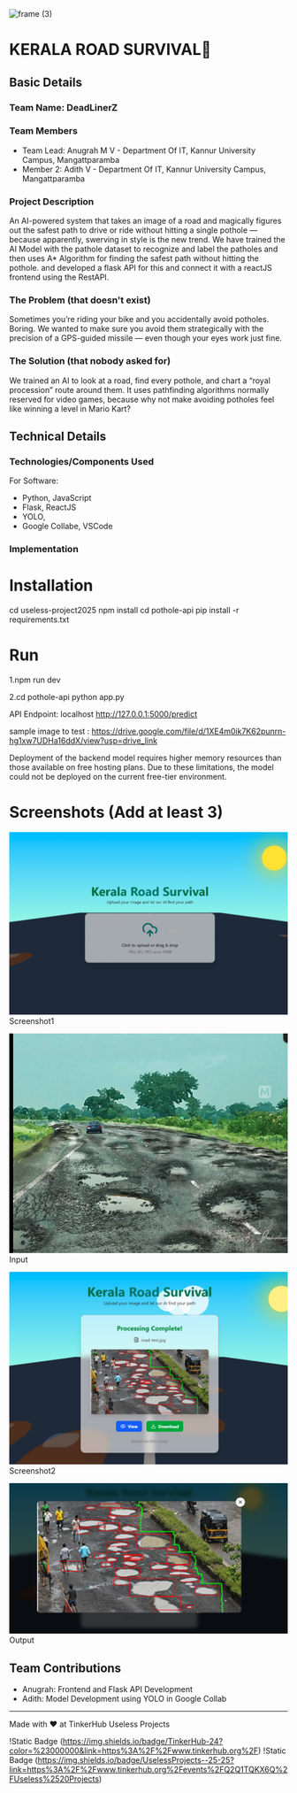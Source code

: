 <img width="3188" height="1202" alt="frame (3)" src="https://github.com/user-attachments/assets/517ad8e9-ad22-457d-9538-a9e62d137cd7" />


# KERALA ROAD SURVIVAL🎯


## Basic Details
### Team Name: DeadLinerZ


### Team Members
- Team Lead: Anugrah M V - Department Of IT, Kannur University Campus, Mangattparamba
- Member 2: Adith V - Department Of IT, Kannur University Campus, Mangattparamba

### Project Description
An AI-powered system that takes an image of a road and magically figures out the safest path to drive or ride without hitting a single pothole — because apparently, swerving in style is the new trend. We have trained the AI Model with the pathole dataset to recognize and label the patholes and then uses A* Algorithm for finding the safest path without hitting the pothole. and developed a flask API for this and connect it with a reactJS frontend using the RestAPI.

### The Problem (that doesn't exist)
Sometimes you’re riding your bike and you accidentally avoid potholes. Boring. We wanted to make sure you avoid them strategically with the precision of a GPS-guided missile — even though your eyes work just fine.

### The Solution (that nobody asked for)
We trained an AI to look at a road, find every pothole, and chart a “royal procession” route around them. It uses pathfinding algorithms normally reserved for video games, because why not make avoiding potholes feel like winning a level in Mario Kart?

## Technical Details
### Technologies/Components Used
For Software:
- Python, JavaScript
- Flask, ReactJS
- YOLO, 
- Google Collabe, VSCode


### Implementation
# Installation
cd useless-project2025
npm install
cd pothole-api
pip install -r requirements.txt

# Run
1.npm run dev

2.cd pothole-api
python app.py

API Endpoint: localhost http://127.0.0.1:5000/predict

sample image to test : https://drive.google.com/file/d/1XE4m0ik7K62punrn-hg1xw7UDHa16ddX/view?usp=drive_link

Deployment of the backend model requires higher memory resources than those available on free hosting plans. Due to these limitations, the model could not be deployed on the current free-tier environment. 

# Screenshots (Add at least 3)
![Screenshot1](assets/Screenshot1.png)
Screenshot1

![Input](assets/Input.png)
Input

![Screenshot2](assets/Screenshot2.png)
Screenshot2

![Screenshot3](assets/Screenshot3.png)
Output


## Team Contributions
- Anugrah: Frontend and Flask API Development
- Adith: Model Development using YOLO in Google Collab

---
Made with ❤️ at TinkerHub Useless Projects 

!Static Badge (https://img.shields.io/badge/TinkerHub-24?color=%23000000&link=https%3A%2F%2Fwww.tinkerhub.org%2F)
!Static Badge (https://img.shields.io/badge/UselessProjects--25-25?link=https%3A%2F%2Fwww.tinkerhub.org%2Fevents%2FQ2Q1TQKX6Q%2FUseless%2520Projects)
